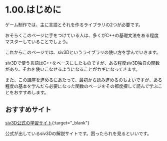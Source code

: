 # 1.00.はじめに

ゲーム制作では、主に言語とそれを作るライブラリの2つが必要です。

おそらくこのページに手をつけている人は、多くがC++の基礎文法をある程度マスターしていることでしょう。

これからこのページでは、siv3Dというライブラリの使い方を学んでいきます。

siv3Dで使う言語はC++をベースにしたものですが、ある程度siv3D独自の関数があり、それを使いこなせるようになることがカギになってきます。

また、この講座を進めるにあたって、最初から読み進めるのもよいですが、ある程度の基本を学んだら必要になった関数のページをその都度探して読んで学ぶことをおすすめします。

## おすすめサイト

[siv3D公式の学習サイト](https://siv3d.github.io/ja-jp/){:target="_blank"}

公式が出しているsiv3Dの解説サイトです。困ったられを見るといいです。
